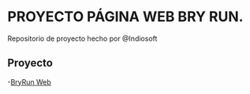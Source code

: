 # PROYECTO PÁGINA WEB BRY RUN.

Repositorio de proyecto hecho por @Indiosoft

## Proyecto

-[BryRun Web](https://iamsoluble.github.io/BryRun/)
